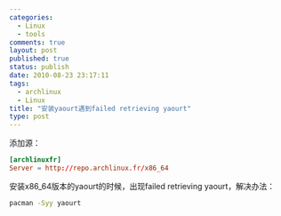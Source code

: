 ```yaml
--- 
categories: 
  - Linux
  - tools
comments: true
layout: post
published: true
status: publish
date: 2010-08-23 23:17:11
tags: 
  - archlinux
  - Linux
title: "安装yaourt遇到failed retrieving yaourt"
type: post
---
```

添加源：

```conf
[archlinuxfr]
Server = http://repo.archlinux.fr/x86_64
```

安装x86_64版本的yaourt的时候，出现failed retrieving yaourt，解决办法：

```sh
pacman -Syy yaourt
```
